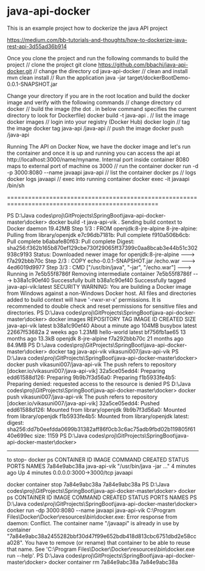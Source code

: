 # java-api-docker
This is an example project how to dockerize the java API project

https://medium.com/bb-tutorials-and-thoughts/how-to-dockerize-java-rest-api-3d55ad36b914

Once you clone the project and run the following commands to build the project
// clone the project
git clone https://github.com/bbachi/java-api-docker.git
// change the directory
cd java-api-docker
// clean and install
mvn clean install
// Run the application
java -jar target/dockerBootDemo-0.0.1-SNAPSHOT.jar


Change your directory if you are in the root location and build the docker image and verify with the following commands
// change directory
cd docker
// build the image (the dot . in below command specifies the current directory to look for Dockerfile)
docker build -t java-api .
// list the image
docker images
// login into your registry (Docker Hub)
docker login
// tag the image
docker tag java-api <repository name>/java-api
// push the image
docker push <repository name>/java-api

Running The API on Docker
Now, we have the docker image and let's run the container and once it is up and running you can access the api at http://localhost:3000/name/myname.
Internal port inside container 8080 maps to external port of machine os 3000
// run the container
docker run -d -p 3000:8080 --name javaapi java-api
// list the container
docker ps
// logs
docker logs javaapi
// exec into running container
docker exec -it javaapi /bin/sh


=================================================================================================

PS D:\Java codes\proj\GitProjects\SpringBoot\java-api-docker-master\docker> docker build -t java-api-vik .
Sending build context to Docker daemon  19.42MB
Step 1/3 : FROM openjdk:8-jre-alpine
8-jre-alpine: Pulling from library/openjdk
e7c96db7181b: Pull complete
f910a506b6cb: Pull complete
b6abafe80f63: Pull complete
Digest: sha256:f362b165b870ef129cbe730f29065ff37399c0aa8bcab3e44b51c302938c9193
Status: Downloaded newer image for openjdk:8-jre-alpine
 ---> f7a292bbb70c
Step 2/3 : COPY echo-0.0.1-SNAPSHOT.jar /echo.war
 ---> 4ed6019d9977
Step 3/3 : CMD ["/usr/bin/java", "-jar", "/echo.war"]
 ---> Running in 7e5b55f8786f
Removing intermediate container 7e5b55f8786f
 ---> b38a1c90ef40
Successfully built b38a1c90ef40
Successfully tagged java-api-vik:latest
SECURITY WARNING: You are building a Docker image from Windows against a non-Windows Docker host. All files and directories added to build context will have '-rwxr-xr-x' permissions. It is recommended to double check and reset permissions for sensitive files and directories.
PS D:\Java codes\proj\GitProjects\SpringBoot\java-api-docker-master\docker> docker images
REPOSITORY          TAG                 IMAGE ID            CREATED              SIZE
java-api-vik        latest              b38a1c90ef40        About a minute ago   104MB
busybox             latest              22667f53682a        2 weeks ago          1.23MB
hello-world         latest              bf756fb1ae65        13 months ago        13.3kB
openjdk             8-jre-alpine        f7a292bbb70c        21 months ago        84.9MB
PS D:\Java codes\proj\GitProjects\SpringBoot\java-api-docker-master\docker> docker tag java-api-vik vikasuni007/java-api-vik
PS D:\Java codes\proj\GitProjects\SpringBoot\java-api-docker-master\docker> docker push vikasuni007/java-api-vik        The push refers to repository [docker.io/vikasuni007/java-api-vik]
32a5ce05edd4: Preparing
edd61588d126: Preparing
9b9b7f3d56a0: Preparing
f1b5933fe4b5: Preparing
denied: requested access to the resource is denied
PS D:\Java codes\proj\GitProjects\SpringBoot\java-api-docker-master\docker> docker push vikasuni007/java-api-vik
The push refers to repository [docker.io/vikasuni007/java-api-vik]
32a5ce05edd4: Pushed
edd61588d126: Mounted from library/openjdk
9b9b7f3d56a0: Mounted from library/openjdk
f1b5933fe4b5: Mounted from library/openjdk
latest: digest: sha256:dd7b0eefdda0699b31382aff86f0cb3c6ac75adb9fbd02b119805f6140e699ec size: 1159
PS D:\Java codes\proj\GitProjects\SpringBoot\java-api-docker-master\docker>

----

to stop-
docker ps
CONTAINER ID        IMAGE               COMMAND                  CREATED             STATUS              PORTS                    NAMES
7a84e9abc38a        java-api-vik        "/usr/bin/java -jar …"   4 minutes ago       Up 4 minutes        0.0.0.0:3000->3000/tcp   javaapi

docker container stop 7a84e9abc38a          7a84e9abc38a
PS D:\Java codes\proj\GitProjects\SpringBoot\java-api-docker-master\docker> docker ps                                   CONTAINER ID        IMAGE               COMMAND             CREATED             STATUS              PORTS               NAMES
PS D:\Java codes\proj\GitProjects\SpringBoot\java-api-docker-master\docker> docker run -dp 3000:8080 --name javaapi java-api-vik
C:\Program Files\Docker\Docker\resources\bin\docker.exe: Error response from daemon: Conflict. The container name "/javaapi" is already in use by container "7a84e9abc38a2455282bbf30d47f99e652bdb418d813cbc6751dbd2e58cca028". You have to remove (or rename) that container to be able to reuse that name.
See 'C:\Program Files\Docker\Docker\resources\bin\docker.exe run --help'.
PS D:\Java codes\proj\GitProjects\SpringBoot\java-api-docker-master\docker> docker container rm 7a84e9abc38a
7a84e9abc38a

